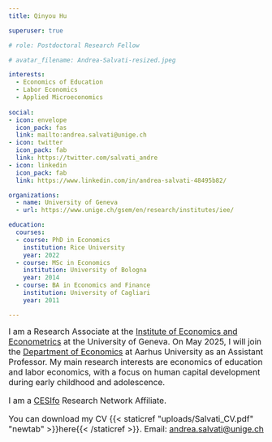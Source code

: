 ```yaml
---
title: Qinyou Hu

superuser: true

# role: Postdoctoral Research Fellow

# avatar_filename: Andrea-Salvati-resized.jpeg

interests:
  - Economics of Education
  - Labor Economics
  - Applied Microeconomics
  
social:
- icon: envelope
  icon_pack: fas
  link: mailto:andrea.salvati@unige.ch
- icon: twitter
  icon_pack: fab
  link: https://twitter.com/salvati_andre
- icon: linkedin
  icon_pack: fab
  link: https://www.linkedin.com/in/andrea-salvati-48495b82/

organizations:
  - name: University of Geneva
  - url: https://www.unige.ch/gsem/en/research/institutes/iee/

education:
  courses:
  - course: PhD in Economics
    institution: Rice University
    year: 2022
  - course: MSc in Economics
    institution: University of Bologna
    year: 2014
  - course: BA in Economics and Finance
    institution: University of Cagliari
    year: 2011

---
```


<font size="3">I am a Research Associate at the [Institute of Economics and Econometrics](https://www.unige.ch/gsem/en/research/institutes/iee/) at the University of Geneva. On May 2025, I will join the [Department of Economics](https://econ.au.dk/) at Aarhus University as an Assistant Professor. My main research interests are economics of education and labor economics, with a focus on human capital development during early childhood and adolescence. 

I am a [CESIfo](https://www.cesifo.org/) Research Network Affiliate.

You can download my CV {{< staticref "uploads/Salvati_CV.pdf" "newtab" >}}here{{< /staticref >}}. Email: andrea.salvati@unige.ch

</font>
